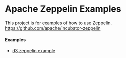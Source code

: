 # Apache Zeppelin Examples
This project is for examples of how to use Zeppelin. https://github.com/apache/incubator-zeppelin

#### Examples

* [d3 zeppelin example](https://github.com/lockwobr/zeppelin-examples/blob/master/d3/d3.md "d3.js")
